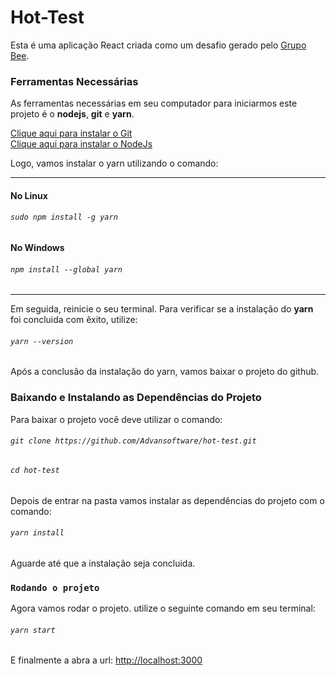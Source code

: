 # Hot-Test

Esta é uma aplicação React criada como um desafio gerado pelo [Grupo Bee](https://beeleads.com.br/).

### Ferramentas Necessárias
As ferramentas necessárias em seu computador para iniciarmos este projeto é o **nodejs**, **git** e **yarn**.

[Clique aqui para instalar o Git](https://git-scm.com/)<br/>
[Clique aqui para instalar o NodeJs](https://nodejs.org/en/download/)

Logo, vamos instalar o yarn utilizando o comando:

---
#### No Linux
###### `sudo npm install -g yarn`
#### No Windows
###### `npm install --global yarn`
---


Em seguida, reinicie o seu terminal.
Para verificar se a instalação do **yarn** foi concluida com êxito, utilize:

###### `yarn --version`

Após a conclusão da instalação do yarn, vamos baixar o projeto do github.

### Baixando e Instalando as Dependências do Projeto
Para baixar o projeto você deve utilizar o comando:
 
###### `git clone https://github.com/Advansoftware/hot-test.git`

###### `cd hot-test`

Depois de entrar na pasta vamos instalar as dependências do projeto com o comando:

###### `yarn install`

Aguarde até que a instalação seja concluida.

### `Rodando o projeto`

Agora vamos rodar o projeto. utilize o seguinte comando em seu terminal:

###### `yarn start`

E finalmente a abra a url: [http://localhost:3000](http://localhost:3000)

